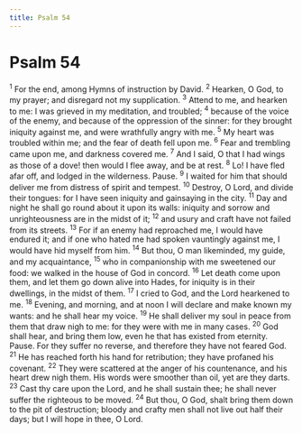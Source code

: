```yaml
---
title: Psalm 54
---
```

# Psalm 54

<sup>1</sup> For the end, among Hymns of instruction by David. <sup>2</sup> Hearken, O God, to my prayer; and disregard not my supplication. <sup>3</sup> Attend to me, and hearken to me: I was grieved in my meditation, and troubled; <sup>4</sup> because of the voice of the enemy, and because of the oppression of the sinner: for they brought iniquity against me, and were wrathfully angry with me. <sup>5</sup> My heart was troubled within me; and the fear of death fell upon me. <sup>6</sup> Fear and trembling came upon me, and darkness covered me. <sup>7</sup> And I said, O that I had wings as those of a dove! then would I flee away, and be at rest. <sup>8</sup> Lo! I have fled afar off, and lodged in the wilderness. Pause. <sup>9</sup> I waited for him that should deliver me from distress of spirit and tempest. <sup>10</sup> Destroy, O Lord, and divide their tongues: for I have seen iniquity and gainsaying in the city. <sup>11</sup> Day and night he shall go round about it upon its walls: iniquity and sorrow and unrighteousness are in the midst of it; <sup>12</sup> and usury and craft have not failed from its streets. <sup>13</sup> For if an enemy had reproached me, I would have endured it; and if one who hated me had spoken vauntingly against me, I would have hid myself from him. <sup>14</sup> But thou, O man likeminded, my guide, and my acquaintance, <sup>15</sup> who in companionship with me sweetened our food: we walked in the house of God in concord. <sup>16</sup> Let death come upon them, and let them go down alive into Hades, for iniquity is in their dwellings, in the midst of them. <sup>17</sup> I cried to God, and the Lord hearkened to me. <sup>18</sup> Evening, and morning, and at noon I will declare and make known my wants: and he shall hear my voice. <sup>19</sup> He shall deliver my soul in peace from them that draw nigh to me: for they were with me in many cases. <sup>20</sup> God shall hear, and bring them low, even he that has existed from eternity. Pause. For they suffer no reverse, and therefore they have not feared God. <sup>21</sup> He has reached forth his hand for retribution; they have profaned his covenant. <sup>22</sup> They were scattered at the anger of his countenance, and his heart drew nigh them. His words were smoother than oil, yet are they darts. <sup>23</sup> Cast thy care upon the Lord, and he shall sustain thee; he shall never suffer the righteous to be moved. <sup>24</sup> But thou, O God, shalt bring them down to the pit of destruction; bloody and crafty men shall not live out half their days; but I will hope in thee, O Lord. 